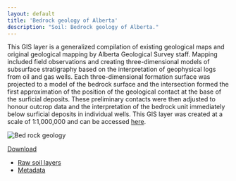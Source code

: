 ```yaml
---
layout: default
title: 'Bedrock geology of Alberta'
description: "Soil: Bedrock geology of Alberta."
---
```


This GIS layer is a generalized compilation of existing geological maps and 
original geological mapping by Alberta Geological Survey staff. Mapping included 
field observations and creating three-dimensional models of subsurface 
stratigraphy based on the interpretation of geophysical logs from oil and gas 
wells. Each three-dimensional formation surface was projected to a model of 
the bedrock surface and the intersection formed the first approximation of the 
position of the geological contact at the base of the surficial deposits. 
These preliminary contacts were then adjusted to honour outcrop data and the 
interpretation of the bedrock unit immediately below surficial deposits in 
individual wells. This GIS layer was created at a scale of 1:1,000,000 and 
can be accessed [here](http://www.ags.gov.ab.ca/publications/abstracts/MAP_600.html).

<div class="row">
  <div class="col-6 col-sm-6 col-lg-6">
  <p><img src="{{ site.contents }}/geospatial/soil/bedRockGeology200dpi.png" class="img-responsive" alt="Bed rock geology"/></p>
  </div>
</div>

<span class="pull-right">
<div class="btn-group">
  <a href="#" class="btn btn-primary dropdown-toggle" data-toggle="dropdown" aria-expanded="false">Download <i class="fa fa-download"></i></a>
  <ul class="dropdown-menu">
    <li><a href="{{ site.ftproot }}/geospatial/soil/ABMI_soilTypes_LayerJan2014.gdb.zip">Raw soil layers</a></li>
    <li><a href="{{ site.ftproot }}/geospatial/soil/soillayersfortheabmisppwebsite.zip">Metadata</a></li>
  </ul>
</div>
</span>
